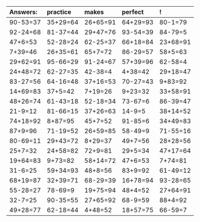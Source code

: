 | Answers: | practice | makes | perfect | ! |
| :--- | :--- | :--- | :--- | :--- |
| 90-53=37 | 35+29=64 | 26+65=91 | 64+29=93 | 80-1=79 | 
| 92-24=68 | 81-37=44 | 29+47=76 | 93-54=39 | 84-79=5 | 
| 47+6=53 | 52-28=24 | 62-25=37 | 66+18=84 | 23+68=91 | 
| 7+39=46 | 26+35=61 | 65+7=72 | 86-29=57 | 58+5=63 | 
| 29+62=91 | 95-66=29 | 91-24=67 | 57+39=96 | 62-58=4 | 
| 24+48=72 | 62-27=35 | 42-38=4 | 4+38=42 | 29+18=47 | 
| 83-27=56 | 64-16=48 | 37+16=53 | 70-27=43 | 9+83=92 | 
| 14+69=83 | 37+5=42 | 7+19=26 | 9+23=32 | 33+58=91 | 
| 48+26=74 | 61-43=18 | 52-18=34 | 73-67=6 | 86-39=47 | 
| 21-9=12 | 81-66=15 | 37+26=63 | 14-9=5 | 38+14=52 | 
| 74+18=92 | 8+87=95 | 45+7=52 | 91-85=6 | 34+49=83 | 
| 87+9=96 | 71-19=52 | 26+59=85 | 58-49=9 | 71-55=16 | 
| 80-69=11 | 29+43=72 | 8+29=37 | 49+7=56 | 28+28=56 | 
| 25+7=32 | 24+58=82 | 72+9=81 | 29+5=34 | 47+17=64 | 
| 19+64=83 | 9+73=82 | 58+14=72 | 47+6=53 | 7+74=81 | 
| 31-6=25 | 59+34=93 | 48+8=56 | 83+9=92 | 61-49=12 | 
| 68+19=87 | 32+39=71 | 68-29=39 | 16+78=94 | 93-28=65 | 
| 55-28=27 | 78-69=9 | 19+75=94 | 48+4=52 | 27+64=91 | 
| 32-7=25 | 90-35=55 | 27+65=92 | 68-9=59 | 88+4=92 | 
| 49+28=77 | 62-18=44 | 4+48=52 | 18+57=75 | 66-59=7 | 
